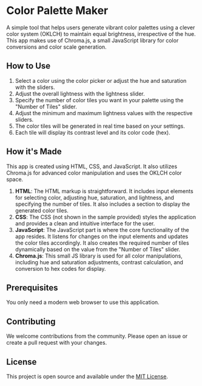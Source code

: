 # Color Palette Maker

A simple tool that helps users generate vibrant color palettes using a clever color system (OKLCH) to maintain equal brightness, irrespective of the hue. This app makes use of Chroma.js, a small JavaScript library for color conversions and color scale generation.

## How to Use

1. Select a color using the color picker or adjust the hue and saturation with the sliders.
2. Adjust the overall lightness with the lightness slider.
3. Specify the number of color tiles you want in your palette using the "Number of Tiles" slider.
4. Adjust the minimum and maximum lightness values with the respective sliders.
5. The color tiles will be generated in real time based on your settings.
6. Each tile will display its contrast level and its color code (hex).

## How it's Made

This app is created using HTML, CSS, and JavaScript. It also utilizes Chroma.js for advanced color manipulation and uses the OKLCH color space.

1. **HTML**: The HTML markup is straightforward. It includes input elements for selecting color, adjusting hue, saturation, and lightness, and specifying the number of tiles. It also includes a section to display the generated color tiles.
2. **CSS**: The CSS (not shown in the sample provided) styles the application and provides a clean and intuitive interface for the user.
3. **JavaScript**: The JavaScript part is where the core functionality of the app resides. It listens for changes on the input elements and updates the color tiles accordingly. It also creates the required number of tiles dynamically based on the value from the "Number of Tiles" slider.
4. **Chroma.js**: This small JS library is used for all color manipulations, including hue and saturation adjustments, contrast calculation, and conversion to hex codes for display.

## Prerequisites

You only need a modern web browser to use this application.

## Contributing

We welcome contributions from the community. Please open an issue or create a pull request with your changes.

## License

This project is open source and available under the [MIT License](LICENSE).
